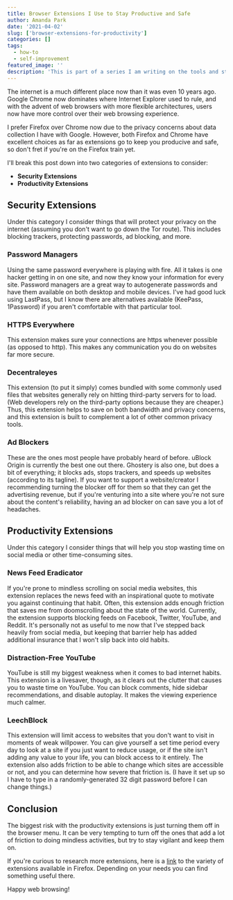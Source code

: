 ```yaml
---
title: Browser Extensions I Use to Stay Productive and Safe
author: Amanda Park
date: '2021-04-02'
slug: ['browser-extensions-for-productivity']
categories: []
tags:
  - how-to
  - self-improvement
featured_image: ''
description: 'This is part of a series I am writing on the tools and strategies I use to get work done in a safe manner. This post specifically focuses on internet browsing and using that to your advantage. Following these suggestions can help you feel secure and productive despite all the temptations on the web!'
---
```


The internet is a much different place now than it was even 10 years ago. Google Chrome now dominates where Internet Explorer used to rule, and with the advent of web browsers with more flexible architectures, users now have more control over their web browsing experience. 

I prefer Firefox over Chrome now due to the privacy concerns about data collection I have with Google. However, both Firefox and Chrome have excellent choices as far as extensions go to keep you producive and safe, so don't fret if you're on the Firefox train yet. 

I'll break this post down into two categories of extensions to consider: 
* **Security Extensions** 
* **Productivity Extensions**

## Security Extensions

Under this category I consider things that will protect your privacy on the internet (assuming you don't want to go down the Tor route). This includes blocking trackers, protecting passwords, ad blocking, and more.

### Password Managers

Using the same password everywhere is playing with fire. All it takes is one hacker getting in on one site, and now they know your information for every site. Password managers are a great way to autogenerate passwords and have them available on both desktop and mobile devices. I've had good luck using LastPass, but I know there are alternatives available (KeePass, 1Password) if you aren't comfortable with that particular tool.

### HTTPS Everywhere

This extension makes sure your connections are https whenever possible (as opposed to http). This makes any communication you do on websites far more secure. 

### Decentraleyes

This extension (to put it simply) comes bundled with some commonly used files that websites generally rely on hitting third-party servers for to load. (Web developers rely on the third-party options because they are cheaper.) Thus, this extension helps to save on both bandwidth and privacy concerns, and this extension is built to complement a lot of other common privacy tools.

### Ad Blockers

These are the ones most people have probably heard of before. uBlock Origin is currently the best one out there. Ghostery is also one, but does a bit of everything; it blocks ads, stops trackers, and speeds up websites (according to its tagline). If you want to support a website/creator I recommending turning the blocker off for them so that they can get the advertising revenue, but if you're venturing into a site where you're not sure about the content's reliability, having an ad blocker on can save you a lot of headaches.

## Productivity Extensions

Under this category I consider things that will help you stop wasting time on social media or other time-consuming sites.

### News Feed Eradicator

If you're prone to mindless scrolling on social media websites, this extension replaces the news feed with an inspirational quote to motivate you against continuing that habit. Often, this extension adds enough friction that saves me from doomscrolling about the state of the world. Currently, the extension supports blocking feeds on Facebook, Twitter, YouTube, and Reddit. It's personally not as useful to me now that I've stepped back heavily from social media, but keeping that barrier help has added additional insurance that I won't slip back into old habits.

### Distraction-Free YouTube

YouTube is still my biggest weakness when it comes to bad internet habits. This extension is a livesaver, though, as it clears out the clutter that causes you to waste time on YouTube. You can block comments, hide sidebar recommendations, and disable autoplay. It makes the viewing experience much calmer.

### LeechBlock

This extension will limit access to websites that you don't want to visit in moments of weak willpower. You can give yourself a set time period every day to look at a site if you just want to reduce usage, or if the site isn't adding any value to your life, you can block access to it entirely. The extension also adds friction to be able to change which sites are accessible or not, and you can determine how severe that friction is. (I have it set up so I have to type in a randomly-generated 32 digit password before I can change things.) 

## Conclusion

The biggest risk with the productivity extensions is just turning them off in the browser menu. It can be very tempting to turn off the ones that add a lot of friction to doing mindless activities, but try to stay vigilant and keep them on. 

If you're curious to research more extensions, here is a [link](https://addons.mozilla.org/en-US/firefox/extensions/) to the variety of extensions available in Firefox. Depending on your needs you can find something useful there.

Happy web browsing!